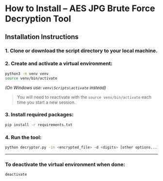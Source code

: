# How to Install – AES JPG Brute Force Decryption Tool

## Installation Instructions

### 1. Clone or download the script directory to your local machine.

### 2. Create and activate a virtual environment:

```bash
python3 -m venv venv
source venv/bin/activate
```

_(On Windows use: `venv\Scripts\activate` instead)_

> You will need to reactivate with the `source venv/bin/activate` each time you start a new session.

### 3. Install required packages:

```bash
pip install -r requirements.txt
```

### 4. Run the tool:

```bash
python decryptor.py -in <encrypted_file> -d <digits> [other options...]
```

---

### To deactivate the virtual environment when done:

```bash
deactivate
```
